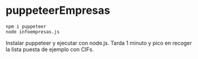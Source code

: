 # puppeteerEmpresas
```
npm i puppeteer
node infoempresas.js
```
Instalar puppeteer y ejecutar con node.js. Tarda 1 minuto y pico en recoger la lista puesta de ejemplo con CIFs.
